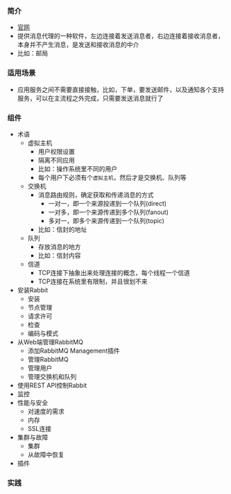 ### 简介
- [官网](http://www.rabbitmq.com/)
- 提供消息代理的一种软件，左边连接着发送消息者，右边连接着接收消息者，本身并不产生消息，是发送和接收消息的中介
- 比如：邮局
### 适用场景
- 应用服务之间不需要直接接触，比如，下单，要发送邮件，以及通知各个支持服务，可以在主流程之外完成，只需要发送消息就行了
### 组件
- 术语
    - 虚拟主机
        - 用户权限设置
        - 隔离不同应用
        - 比如：操作系统里不同的用户
        - 每个用户下必须有个`虚拟主机`，然后才是交换机、队列等
    - 交换机
        - 消息路由规则，确定获取和传递消息的方式
            - 一对一，即一个来源投递到一个队列(direct)
            - 一对多，即一个来源传递到多个队列(fanout)
            - 多对一，即多个来源传递到一个队列(topic)
        - 比如：信封的地址
    - 队列
        - 存放消息的地方
        - 比如：信封内容
    - 信道
        - TCP连接下抽象出来处理连接的概念，每个线程一个信道
        - TCP连接在系统里有限制，并且很划不来
- 安装Rabbit
    - 安装
    - 节点管理
    - 请求许可
    - 检查
    - 编码与模式
- 从Web端管理RabbitMQ
    - 添加RabbitMQ Management插件
    - 管理RabbitMQ
    - 管理用户
    - 管理交换机和队列
- 使用REST API控制Rabbit
- 监控
- 性能与安全
    - 对速度的需求
    - 内存
    - SSL连接
- 集群与故障
    - 集群
    - 从故障中恢复
- 插件
### 实践